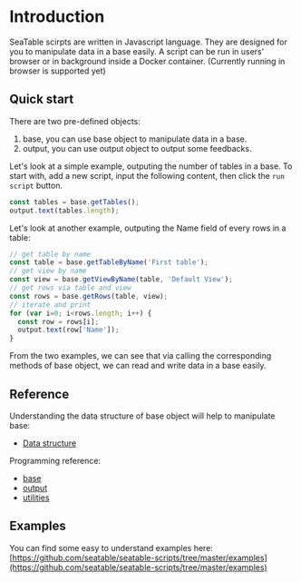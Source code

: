 # Introduction

SeaTable scirpts are written in Javascript language. They are designed for you to manipulate data in a base easily. A script can be run in users' browser or in background inside a Docker container. (Currently running in browser is supported yet)

## Quick start

There are two pre-defined objects:

1. base, you can use base object to manipulate data in a base.
2. output, you can use output object to output some feedbacks.

Let's look at a simple example, outputing the number of tables in a base. To start with, add a new script, input the following content, then click the `run script` button.

```javascript
const tables = base.getTables();
output.text(tables.length);
```

Let's look at another example, outputing the Name field of every rows in a table:

```javascript
// get table by name
const table = base.getTableByName('First table'); 
// get view by name
const view = base.getViewByName(table, 'Default View');
// get rows via table and view
const rows = base.getRows(table, view);
// iterate and print
for (var i=0; i<rows.length; i++) {
  const row = rows[i];
  output.text(row['Name']);
}
```

From the two examples, we can see that via calling the corresponding methods of base object, we can read and write data in a base easily.


## Reference

Understanding the data structure of base object will help to manipulate base:

* [Data structure](data-structure.md)

Programming reference:

* [base](base.md)
* [output](output.md)
* [utilities](utils.md)

## Examples

You can find some easy to understand examples here: [https://github.com/seatable/seatable-scripts/tree/master/examples](https://github.com/seatable/seatable-scripts/tree/master/examples)